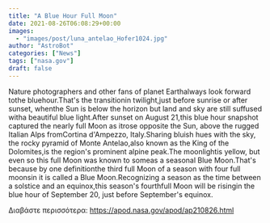 ```yaml
---
title: "A Blue Hour Full Moon"
date: 2021-08-26T06:08:29+00:00
images:
  - "images/post/luna_antelao_Hofer1024.jpg"
author: "AstroBot"
categories: ["News"]
tags: ["nasa.gov"]
draft: false
---
```


Nature photographers and other fans of planet Earthalways look forward tothe bluehour.That's the transitionin twilight,just before sunrise or after sunset, whenthe Sun is below the horizon but land and sky are still suffused witha beautiful blue light.After sunset on August 21,this blue hour snapshot captured the nearly full Moon as itrose opposite the Sun, above the rugged Italian Alps fromCortina d'Ampezzo, Italy.Sharing bluish hues with the sky, the rocky pyramid of Monte Antelao,also known as the King of the Dolomites,is the region's prominent alpine peak.The moonlightis yellow, but even so this full Moon was known to someas a seasonal Blue Moon.That's because by one definitionthe third full Moon of a season with four full moonsin it is called a Blue Moon.Recognizing a season as the time between a solstice and an equinox,this season's fourthfull Moon will be risingin the blue hour of September 20, just before September's equinox.

Διαβάστε περισσότερα: https://apod.nasa.gov/apod/ap210826.html
